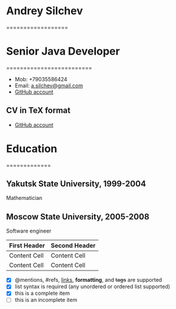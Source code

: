 # Andrey Silchev #
==================

# Senior Java Developer #
=========================

* Mob: +79035586424
* Email: a.silchev@gmail.com
* [GitHub account](https://https://github.com/asilchev)

## CV in TeX format ##

* [GitHub account](https://https://github.com/asilchev)


# Education #
=============

Yakutsk State University, 1999-2004
-
Mathematician

Moscow State University, 2005-2008
-
Software engineer

| First Header  | Second Header |
| ------------- | ------------- |
| Content Cell  | Content Cell  |
| Content Cell  | Content Cell  |

- [x] @mentions, #refs, [links](), **formatting**, and <del>tags</del> are supported
- [x] list syntax is required (any unordered or ordered list supported)
- [x] this is a complete item
- [ ] this is an incomplete item
